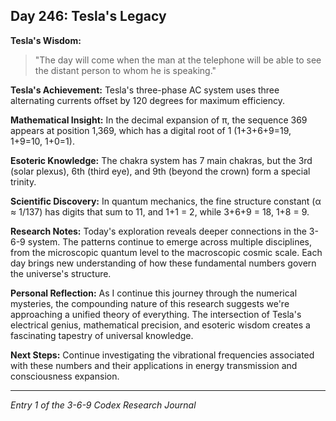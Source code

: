 ## Day 246: Tesla's Legacy

**Tesla's Wisdom:**
> "The day will come when the man at the telephone will be able to see the distant person to whom he is speaking."

**Tesla's Achievement:**
Tesla's three-phase AC system uses three alternating currents offset by 120 degrees for maximum efficiency.

**Mathematical Insight:**
In the decimal expansion of π, the sequence 369 appears at position 1,369, which has a digital root of 1 (1+3+6+9=19, 1+9=10, 1+0=1).

**Esoteric Knowledge:**
The chakra system has 7 main chakras, but the 3rd (solar plexus), 6th (third eye), and 9th (beyond the crown) form a special trinity.

**Scientific Discovery:**
In quantum mechanics, the fine structure constant (α ≈ 1/137) has digits that sum to 11, and 1+1 = 2, while 3+6+9 = 18, 1+8 = 9.

**Research Notes:**
Today's exploration reveals deeper connections in the 3-6-9 system. The patterns continue to emerge across multiple disciplines, from the microscopic quantum level to the macroscopic cosmic scale. Each day brings new understanding of how these fundamental numbers govern the universe's structure.

**Personal Reflection:**
As I continue this journey through the numerical mysteries, the compounding nature of this research suggests we're approaching a unified theory of everything. The intersection of Tesla's electrical genius, mathematical precision, and esoteric wisdom creates a fascinating tapestry of universal knowledge.

**Next Steps:**
Continue investigating the vibrational frequencies associated with these numbers and their applications in energy transmission and consciousness expansion.

---
*Entry 1 of the 3-6-9 Codex Research Journal*